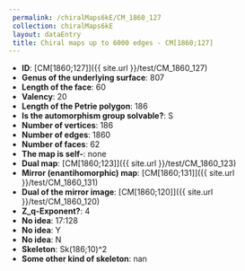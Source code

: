 ```yaml
--- 
 permalink: /chiralMaps6kE/CM_1860_127 
 collection: chiralMaps6kE
 layout: dataEntry
 title: Chiral maps up to 6000 edges - CM[1860;127]
---
```


- **ID**: [CM[1860;127]]({{ site.url }}/test/CM_1860_127)
- **Genus of the underlying surface**: 807
- **Length of the face**: 60
- **Valency**: 20
- **Length of the Petrie polygon**: 186
- **Is the automorphism group solvable?**: S
- **Number of vertices**: 186
- **Number of edges**: 1860
- **Number of faces**: 62
- **The map is self-**: none
- **Dual map**: [CM[1860;123]]({{ site.url }}/test/CM_1860_123)
- **Mirror (enantihomorphic) map**: [CM[1860;131]]({{ site.url }}/test/CM_1860_131)
- **Dual of the mirror image**: [CM[1860;120]]({{ site.url }}/test/CM_1860_120)
- **Z_q-Exponent?**: 4
- **No idea**:  17:128
- **No idea**: Y
- **No idea**: N
- **Skeleton**: Sk(186;10)^2
- **Some other kind of skeleton**: nan
